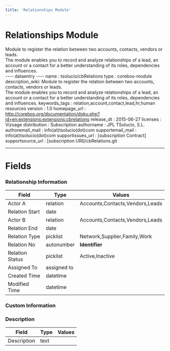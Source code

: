 ```yaml
---
title: 'Relationships Module'
---
```


Relationships Module
====================

Module to register the relation between two accounts, contacts, vendors
or leads.  
The module enables you to record and analyze relationships of a lead, an
account or a contact for a better understanding of its roles,
dependencies and influences.  
---- dataentry ---- name : tsolucio/cbRelations type : corebos-module
description\_wiki: Module to register the relation between two accounts,
contacts, vendors or leads.  
The module enables you to record and analyze relationships of a lead, an
account or a contact for a better understanding of its roles,
dependencies and influences. keywords\_tags :
relation,account,contact,lead,hr,human resources version : 1.0
homepage\_url :
<http://corebos.org/documentation/doku.php?id=en:extensions:extensions:cbrelations>
release\_dt : 2015-06-27 licenses : Vizsage distribution : Subscription
authorname : JPL TSolucio, S.L. authoremail\_mail :
info(at)tsolucio(dot)com supportemail\_mail : info(at)tsolucio(dot)com
supportissues\_url : \[subscription Contract\] supportsource\_url :
\[subscription URI\]/cbRelations.git

------------------------------------------------------------------------

  

Fields
======

### Relationship Information

<table>
<thead>
<tr class="header">
<th>Field</th>
<th>Type</th>
<th>Values</th>
</tr>
</thead>
<tbody>
<tr class="odd">
<td>Actor A</td>
<td>relation</td>
<td>Accounts,Contacts,Vendors,Leads</td>
</tr>
<tr class="even">
<td>Relation Start</td>
<td>date</td>
<td></td>
</tr>
<tr class="odd">
<td>Actor B</td>
<td>relation</td>
<td>Accounts,Contacts,Vendors,Leads</td>
</tr>
<tr class="even">
<td>Relation End</td>
<td>date</td>
<td></td>
</tr>
<tr class="odd">
<td>Relation Type</td>
<td>picklist</td>
<td>Network,Supplier,Family,Work</td>
</tr>
<tr class="even">
<td>Relation No</td>
<td>autonumber</td>
<td><strong>Identifier</strong></td>
</tr>
<tr class="odd">
<td>Relation Status</td>
<td>picklist</td>
<td>Active,Inactive</td>
</tr>
<tr class="even">
<td>Assigned To</td>
<td>assigned to</td>
<td></td>
</tr>
<tr class="odd">
<td>Created Time</td>
<td>datetime</td>
<td></td>
</tr>
<tr class="even">
<td>Modified Time</td>
<td>datetime</td>
<td></td>
</tr>
</tbody>
</table>

### Custom Information

### Description

<table>
<thead>
<tr class="header">
<th>Field</th>
<th>Type</th>
<th>Values</th>
</tr>
</thead>
<tbody>
<tr class="odd">
<td>Description</td>
<td>text</td>
<td></td>
</tr>
</tbody>
</table>

